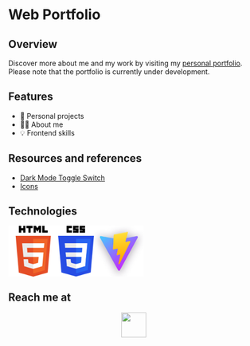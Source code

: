 # Web Portfolio

## Overview
Discover more about me and my work by visiting my [personal portfolio](https://ronaldhgamez.github.io/ronaldhgamez/). 
Please note that the portfolio is currently under development.

## Features
- :rocket: Personal projects
- :technologist: About me
- :bulb: Frontend skills

## Resources and references
- [Dark Mode Toggle Switch](https://timetoprogram.com/dark-mode-toggle-switch-html-css/)
- [Icons](https://iconos8.es/icons/)

## Technologies
<div style="display: flex;">
    <img src="https://raw.githubusercontent.com/ronaldhgamez/files-and-images/main/portafolio/HTML5Logo.png" alt="HTML Logo" width="100">
    <img src="https://raw.githubusercontent.com/ronaldhgamez/files-and-images/main/portafolio/CSS3Logo.png" alt="CSS Logo" width="72">
    <img src="https://raw.githubusercontent.com/ronaldhgamez/files-and-images/main/portafolio/ViteLogo.png" alt="Vite Logo" width="100">
</div>


## Reach me at
<p align="center">
  <a href="https://www.linkedin.com/in/jacv/"><img src="https://brand.linkedin.com/content/dam/me/business/en-us/amp/brand-site/v2/bg/LI-Bug.svg.original.svg" width="50" height="50"/></a>
</p>
